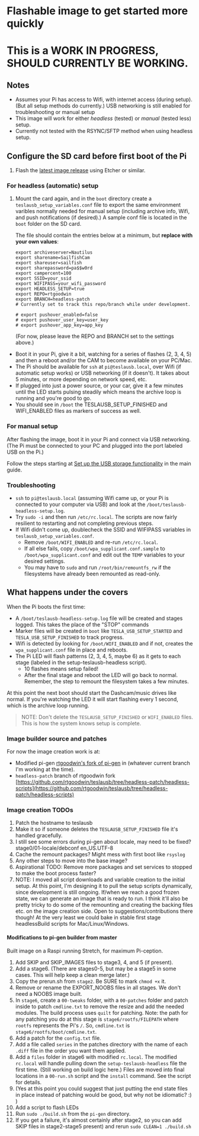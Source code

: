 # Flashable image to get started more quickly

# This is a WORK IN PROGRESS, SHOULD CURRENTLY BE WORKING. 


## Notes 

* Assumes your Pi has access to Wifi, with internet access (during setup). (But all setup methods do currently.) USB networking is still enabled for troubleshooting or manual setup
* This image will work for either _headless_ (tested) or _manual_ (tested less) setup.
* Currently not tested with the RSYNC/SFTP method when using headless setup. 

## Configure the SD card before first boot of the Pi

1. Flash the [latest image release](https://github.com/rtgoodwin/teslausb/releases) using Etcher or similar. 

### For headless (automatic) setup

1. Mount the card again, and in the `boot` directory create a `teslausb_setup_variables.conf` file to export the same environment varibles normally needed for manual setup (including archive info, Wifi, and push notifications (if desired).) A sample conf file is located in the `boot` folder on the SD card. 


    The file should contain the entries below at a minimum, but **replace with your own values**:
    ```
    export archiveserver=Nautilus
    export sharename=SailfishCam
    export shareuser=sailfish
    export sharepassword=pa$$w0rd
    export campercent=100
    export SSID=your_ssid
    export WIFIPASS=your_wifi_password
    export HEADLESS_SETUP=true
    export REPO=rtgoodwin
    export BRANCH=headless-patch
    # Currently set to track this repo/branch while under development.

    # export pushover_enabled=false
    # export pushover_user_key=user_key
    # export pushover_app_key=app_key
    ```
     (For now, please leave the REPO and BRANCH set to the settings above.)

* Boot it in your Pi, give it a bit, watching for a series of flashes (2, 3, 4, 5) and then a reboot and/or the CAM to become available on your PC/Mac.
* The Pi should be available for `ssh` at `pi@teslausb.local`, over Wifi (if automatic setup works) or USB networking (if it doesn't). It takes about 5 minutes, or more depending on network speed, etc. 
* If plugged into just a power source, or your car, give it a few minutes until the LED starts pulsing steadily which means the archive loop is running and you're good to go. 
* You should see in `/boot` the TESLAUSB_SETUP_FINISHED and WIFI_ENABLED files as markers of success as well.

### For manual setup

After flashing the image, boot it in your Pi and connect via USB networking. (The Pi must be connected to your PC and plugged into the port labeled USB on the Pi.)

Follow the steps starting at [Set up the USB storage functionality](https://github.com/cimryan/teslausb#set-up-the-usb-storage-functionality) in the main guide. 

### Troubleshooting

* `ssh` to `pi@teslausb.local` (assuming Wifi came up, or your Pi is connected to your computer via USB) and look at the `/boot/teslausb-headless-setup.log`. 
* Try `sudo -i` and then run `/etc/rc.local`. The scripts are now fairly resilient to restarting and not completing previous steps. 
* If Wifi didn't come up, doublecheck the SSID and WIFIPASS variables in `teslausb_setup_variables.conf`.
  * Remove `/boot/WIFI_ENABLED` and re-run `/etc/rc.local`.
  * If all else fails, copy `/boot/wpa_supplicant.conf.sample` to `/boot/wpa_supplicant.conf` and edit out the `TEMP` variables to your desired settings. 
  * You may have to `sudo` and run `/root/bin/remountfs_rw` if the filesystems have already been remounted as read-only. 


## What happens under the covers

When the Pi boots the first time: 
* A `/boot/teslausb-headless-setup.log` file will be created and stages logged. This takes the place of the "STOP" commands 
* Marker files will be created in `boot` like `TESLA_USB_SETUP_STARTED` and `TESLA_USB_SETUP_FINISHED` to track progress. 
* Wifi is detected by looking for `/boot/WIFI_ENABLED` and if not, creates the `wpa_supplicant.conf` file in place and reboots. 
* The Pi LED will flash patterns (2, 3, 4, 5, maybe 6) as it gets to each stage (labeled in the setup-teslausb-headless script). 
  * 10 flashes means setup failed!
  * After the final stage and reboot the LED will go back to normal. Remember, the step to remount the filesystem takes a few minutes.

At this point the next boot should start the Dashcam/music drives like normal. If you're watching the LED it will start flashing every 1 second, which is the archive loop running. 

> NOTE: Don't delete the `TESLAUSB_SETUP_FINISHED` or `WIFI_ENABLED` files. This is how the system knows setup is complete. 

### Image builder source and patches

For now the image creation work is at:
* Modified pi-gen [rtgoodwin's fork of pi-gen](https://github.com/rtgoodwin/pi-gen) in (whatever current branch I'm working at the time). 
* `headless-patch` branch of rtgoodwin fork [https://github.com/rtgoodwin/teslausb/tree/headless-patch/headless-scripts](https://github.com/rtgoodwin/teslausb/tree/headless-patch/headless-scripts)


### Image creation TODOs
1. Patch the hostname to teslausb
1. Make it so if someone deletes the `TESLAUSB_SETUP_FINISHED` file it's handled gracefully. 
1. I still see some errors during pi-gen about locale, may need to be fixed? stage0/01-locale/debconf en_US.UTF-8
1. Cache the remount packages? Might mess with first boot like `rsyslog`
1. Any other steps to move into the base image?
1. Aspirational TODO: Remove more packages and set services to stopped to make the boot process faster? 
1. NOTE: I moved all script downloads and variable creation to the initial setup. At this point, I'm designing it to pull the setup scripts dynamically, since development is still ongoing. If/when we reach a good frozen state, we can generate an image that is ready to run. I think it'll also be pretty tricky to do some of the remounting and creating the backing files etc. on the image creation side. Open to suggestions/contributions there though! At the very least we could bake in stable first stage headlessBuild scripts for Mac/Linux/Windows.


#### Modifications to pi-gen builder from master

Built image on a Raspi running Stretch, for maximum Pi-ception. 

1. Add SKIP and SKIP_IMAGES files to stage3, 4, and 5 (if present). 
1. Add a stage6. (There are stages0-5, but may be a stage5 in some cases. This will help keep a clean merge later.)
1. Copy the prerun.sh from `stage2`. Be SURE to mark `chmod +x` it. 
1. Remove or rename the EXPORT_NOOBS files in all stages. We don't need a NOOBS image built. 
1. In `stage6`, create a `00-tweaks` folder, with a `00-patches` folder and patch inside to patch `cmdline.txt` to remove the resize and add the needed modules. The build process uses `quilt` for patching. Note: the path for any patching you do at this stage is `stage6/rootfs/FILEPATH` where `rootfs` represents the Pi's `/`. So, `cmdline.txt` is `stage6/rootfs/boot/cmdline.txt`.
1. Add a patch for the `config.txt` file.
1. Add a file called `series` in the patches directory with the name of each `.diff` file in the order you want them applied.
1. Add a `files` folder in stage6 with modified `rc.local`. The modified `rc.local` will handle pulling down the `setup-teslausb-headless` file the first time. (Still working on build logic here.) Files are moved into final locations in a `00-run.sh` script and the `install` command. See the script for details. 
1. (Yes at this point you could suggest that just putting the end state files in place instead of patching would be good, but why not be idiomatic? :)  )
1. Add a script to flash LEDs
1. Run `sudo ./build.sh` from the `pi-gen` directory.
1. If you get a failure, it's almost certainly after stage2, so you can add SKIP files in stage2-stage5 present) and rerun `sudo CLEAN=1 ./build.sh`